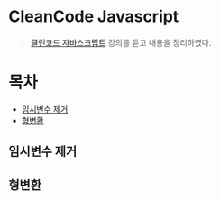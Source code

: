 # CleanCode Javascript

> [클린코드 자바스크립트](https://www.udemy.com/course/clean-code-js/) 강의를 듣고 내용을 정리하였다.

# 목차

- [임시변수 제거](./index.md#임시변수-제거)
- [형변환](./index.md#형변환)

## 임시변수 제거

## 형변환
